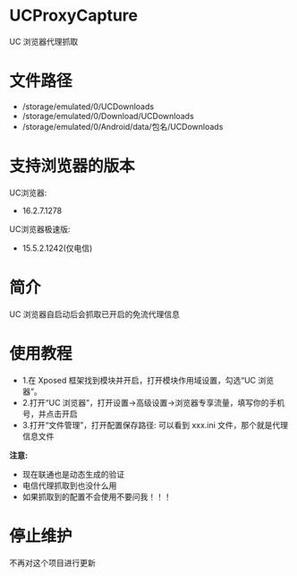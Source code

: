 # UCProxyCapture
UC 浏览器代理抓取

# 文件路径
- /storage/emulated/0/UCDownloads
- /storage/emulated/0/Download/UCDownloads
- /storage/emulated/0/Android/data/包名/UCDownloads

# 支持浏览器的版本
UC浏览器:
- 16.2.7.1278

UC浏览器极速版:
- 15.5.2.1242(仅电信)

# 简介
UC 浏览器自启动后会抓取已开启的免流代理信息

# 使用教程
- 1.在 Xposed 框架找到模块并开启，打开模块作用域设置，勾选“UC 浏览器”。
- 2.打开“UC 浏览器”，打开设置→高级设置→浏览器专享流量，填写你的手机号，并点击开启
- 3.打开“文件管理”，打开配置保存路径: 可以看到 xxx.ini 文件，那个就是代理信息文件

**注意:**
- 现在联通也是动态生成的验证
- 电信代理抓取到也没什么用
- 如果抓取到的配置不会使用不要问我！！！

# 停止维护
不再对这个项目进行更新

